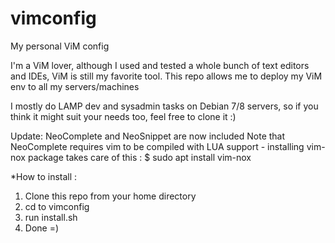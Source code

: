 # vimconfig
My personal ViM config

I'm a ViM lover, although I used and tested a whole bunch of text editors and IDEs, ViM is still my favorite tool.
This repo allows me to deploy my ViM env to all my servers/machines

I mostly do LAMP dev and sysadmin tasks on Debian 7/8 servers, so if you think
it might suit your needs too, feel free to clone it :)

Update: 
NeoComplete and NeoSnippet are now included
Note that NeoComplete requires vim to be compiled with LUA support - installing vim-nox package takes care of this :
$ sudo apt install vim-nox

*How to install :
1) Clone this repo from your home directory 
2) cd to vimconfig
3) run install.sh
4) Done =) 	
